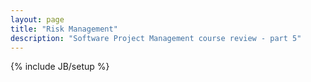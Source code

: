 ```yaml
---
layout: page
title: "Risk Management"
description: "Software Project Management course review - part 5"
---
```

{% include JB/setup %}